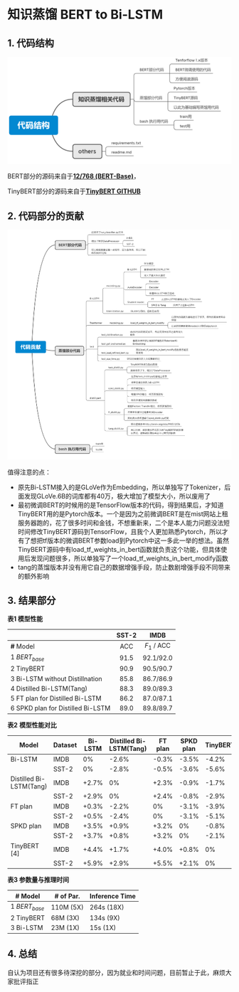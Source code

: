 # 知识蒸馏 BERT to Bi-LSTM

## 1. 代码结构

<img src="./img/代码结构.png" style="zoom:50%;" />

BERT部分的源码来自于[**12/768 (BERT-Base)**](https://storage.googleapis.com/bert_models/2020_02_20/uncased_L-12_H-768_A-12.zip)，

TinyBERT部分的源码来自于[**TinyBERT GITHUB**](https://github.com/huawei-noah/Pretrained-Language-Model/tree/master/TinyBERT)

## 2. 代码部分的贡献

<img src="./img/代码贡献.png" style="zoom:75%;" />

 值得注意的点：

* 原先Bi-LSTM接入的是GLoVe作为Embedding，所以单独写了Tokenizer，后面发现GLoVe.6B的词库都有40万，极大增加了模型大小，所以废用了
* 最初微调BERT的时候用的是TensorFlow版本的代码，得到结果后，才知道TinyBERT用的是Pytorch版本。一个是因为之前微调BERT是在mist网站上租服务器跑的，花了很多时间和金钱，不想重新来，二个是本人能力问题没法短时间修改TinyBERT源码到TensorFlow，且我个人更加熟悉Pytorch，所以才有了想把tf版本的微调BERT参数load到Pytorch中这一多此一举的想法。虽然TinyBERT源码中有load_tf_weights_in_bert函数就负责这个功能，但具体使用后发现问题很多，所以单独写了一个load_tf_weights_in_bert_modify函数
* tang的蒸馏版本并没有用它自己的数据增强手段，防止数剧增强手段不同带来的额外影响

## 3. 结果部分

**表1 模型性能**

|                                        | SST-2 |    IMDB     |
| -------------------------------------- | :---: | :---------: |
| **#**    Model                         |  ACC  | $F_1$ / ACC |
| 1     $BERT_{base}$                    | 91.5  |  92.1/92.0  |
| 2    TinyBERT                          | 90.9  |  90.5/90.7  |
| 3     Bi-LSTM without  Distillnation   | 85.8  |  86.7/86.9  |
| 4     Distilled  Bi-LSTM(Tang)         | 88.3  |  89.0/89.3  |
| 5     FT plan for Distilled Bi-LSTM    | 86.2  |  87.0/87.1  |
| 6     SPKD plan for Distilled  Bi-LSTM | 89.0  |  89.8/89.7  |

 

**表2** **模型性能对比**

| Model                   | Dataset | Bi-LSTM | Distilled Bi-LSTM(Tang) | FT plan | SPKD plan | TinyBERT |
| ----------------------- | ------- | ------- | ----------------------- | ------- | --------- | -------- |
| Bi-LSTM                 | IMDB    | 0%      | -2.6%                   | -0.3%   | -3.5%     | -4.2%    |
|                         | SST-2   | 0%      | -2.8%                   | -0.5%   | -3.6%     | -5.6%    |
| Distilled Bi-LSTM(Tang) | IMDB    | +2.7%   | 0%                      | +2.3%   | -0.9%     | -1.7%    |
|                         | SST-2   | +2.9%   | 0%                      | +2.4%   | -0.8%     | -2.9%    |
| FT plan                 | IMDB    | +0.3%   | -2.2%                   | 0%      | -3.1%     | -3.9%    |
|                         | SST-2   | +0.5%   | -2.4%                   | 0%      | -3.1%     | -5.1%    |
| SPKD plan               | IMDB    | +3.5%   | +0.9%                   | +3.2%   | 0%        | -0.8%    |
|                         | SST-2   | +3.7%   | +0.8%                   | +3.2%   | 0%        | -2.1%    |
| TinyBERT [4]            | IMDB    | +4.4%   | +1.7%                   | +4.0%   | +0.8%     | 0%       |
|                         | SST-2   | +5.9%   | +2.9%                   | +5.5%   | +2.1%     | 0%       |

 

**表3 参数量与推理时间**

| **#**    Model      | # of Par. | Inference Time |
| ------------------- | --------- | -------------- |
| 1     $BERT_{base}$ | 110M (5X) | 264s (18X)     |
| 2     TinyBERT      | 68M (3X)  | 134s (9X)      |
| 3     Bi-LSTM       | 23M (1X)  | 15s (1X)       |

## 4. 总结

自认为项目还有很多待深挖的部分，因为就业和时间问题，目前暂止于此，麻烦大家批评指正